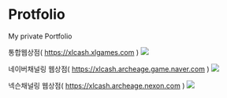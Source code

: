 # Protfolio
My private Portfolio

통합웹상점( https://xlcash.xlgames.com )
<img src="https://zdfefg.bl.files.1drv.com/y4mTiul5vBDWmP8ubevIhFv9Wv1Bkqy248pWmQnvC4aw5dSEGyvzHrVtR2j1u6a0ZMbEBSKdpOKWy6iegAkEneGF_sdXW1WbVjXofo6rA29oz3JOjnYf1rfrQO7QEvFbuvsCyccuA2pzJ1rWClZu8jqYX4U2QASYojkQ2tHH5TiiMwZq_tq478AcrQW8YZVireHO0K8VNJNBZx3MLsFrbhtPw?width=1755&height=1003&cropmode=none" />

네이버채널링 웹상점( https://xlcash.archeage.game.naver.com )
<img src="https://mb2ccw.bl.files.1drv.com/y4mUZwdJQ-hxuWZE0xlWgwRFyUb9IcWCGswRNA0BNbVeaEBUf_MqSCB3OOvUgVv21OcPhj_WiXUo7Vc9frlWqvtGMLEyMN4D6hrKiGSDcfVoPWT9mSaPRvLaX_4IOkZUWDhxY5JmYS8jmxrvLNUB_EnxMKKNWyD7Us2GSD6zVC3mPGLly_9fOaqpwUdVih5q0IyUe0iOIX1Sihz0JYITQ4gfw?width=1301&height=988&cropmode=none" />

넥슨채널링 웹상점( https://xlcash.archeage.nexon.com )
<img src="https://z6brua.bl.files.1drv.com/y4mjE7d6IR4a0FxKnu9qq9_gx3aq8MrWp5JfDGZpiDYilF6EkN_WnGqawxwLj4mzxPz1uvRCoVuufbjtMop7sZldxIRSwWzMcVZof0cwEwrnfCcszj_EN4bQz14BHw3bvFyqHGvUex_nHYmkheQgcxuOhHeVkmoVg_0_HMYhCFRdHCcQ54ZlkFwp9mvjNdYfKPBTParWXKNzRbXjSfIS4_rLA?width=1292&height=974&cropmode=none" />
